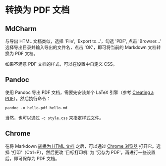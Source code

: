 转换为 PDF 文档
====

MdCharm
----

与导出 HTML 文档类似，选择 'File', 'Export to...'，勾选 'PDF', 点击 'Browser...' 选择导出目录并输入导出的文件名，点击 'OK'，即可将当前的 Markdown 文档转换为 PDF 文档。

如果不满意 PDF 文档的样式，可以在设置中自定义 CSS。

Pandoc
----

使用 Pandoc 导出 PDF 文档，需要先安装某个 LaTeX 引擎（参考 [Creating a PDF](http://pandoc.org/README.html#creating-a-pdf)）。然后执行命令：

```
pandoc -o hello.pdf hello.md
```

当然，也可以通过 `-c style.css` 来指定样式文件。

Chrome
----

在将 Markdown [转换为 HTML 文档](html.md) 之后，可以通过 [Chrome 浏览器](https://www.google.com/chrome/) 打开它。选择 '打印'（Ctrl+P），然后更改 '目标打印机' 为 '另存为 PDF'，再进行一些设置后，即可保存为 PDF 文档。
